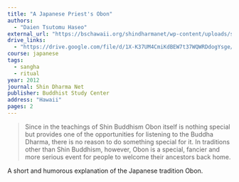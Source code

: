 ```yaml
---
title: "A Japanese Priest's Obon"
authors:
  - "Daien Tsutomu Haseo" 
external_url: "https://bschawaii.org/shindharmanet/wp-content/uploads/sites/3/2012/04/Haseo-Priest.pdf"
drive_links:
  - "https://drive.google.com/file/d/1X-K37UM4CmiKdBEW7t37WQWRDdogYsge/view?usp=sharing"
course: japanese
tags:
  - sangha
  - ritual
year: 2012
journal: Shin Dharma Net
publisher: Buddhist Study Center 
address: "Hawaii"
pages: 2
---
```


> Since in the teachings of Shin Buddhism Obon itself is nothing special but provides one of
the opportunities for listening to the Buddha Dharma, there is no reason to do something
special for it. In traditions other than Shin Buddhism, however, Obon is a special, fancier
and more serious event for people to welcome their ancestors back home.

A short and humorous explanation of the Japanese tradition Obon.
